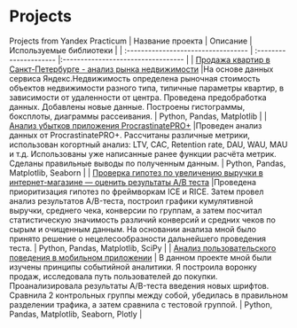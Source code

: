 # Projects
 Projects from Yandex Practicum
| Название проекта                | Описание                | Используемые библиотеки            |
| :---------------------------------- | :---------------------  |:---------------------------------- | 
| [Продажа квартир в Санкт-Петербурге - анализ рынка недвижимости](https://github.com/EvgeniyaRozh/Projects/tree/main/Realty) |На основе данных сервиса Яндекс.Недвижимость определена рыночная стоимость объектов недвижимости разного типа, типичные параметры квартир, в зависимости от удаленности от центра. Проведена предобработка данных. Добавлены новые данные. Построены гистограммы, боксплоты, диаграммы рассеивания. | Python, Pandas, Matplotlib | 
| [Анализ убытков приложения ProcrastinatePRO+](https://github.com/EvgeniyaRozh/Projects/tree/main/Mobile) |Проведен анализ данных от ProcrastinatePRO+. Рассчитаны различные метрики, использован когортный анализ: LTV, CAC, Retention rate, DAU, WAU, MAU и т.д. Использованы уже написанные ранее функции расчёта метрик. Сделаны правильные выводы по полученным данным. | Python, Pandas, Matplotlib, Seaborn | 
| [Проверка гипотез по увеличению выручки в интернет-магазине — оценить результаты A/B теста](https://github.com/EvgeniyaRozh/Projects/tree/main/Online%20store) |Проведена приоритизация гипотез по фреймворкам ICE и RICE. Затем провел анализ результатов A/B-теста, построил графики кумулятивной выручки, среднего чека, конверсии по группам, а затем посчитал статистическую значимость различий конверсий и средних чеков по сырым и очищенным данным. На основании анализа мной было принято решение о нецелесообразности дальнейшего проведения теста. | Python, Pandas, Matplotlib, SciPy | 
| [Анализ пользовательского поведения в мобильном приложении](https://github.com/EvgeniyaRozh/Projects/tree/main/StartUp) | В данном проекте мной были изучены принципы событийной аналитики. Я построила воронку продаж, исследовала путь пользователей до покупки. Проанализировала результаты A/B-теста введения новых шрифтов. Сравнила 2 контрольных группы между собой, убедилась в правильном разделении трафика, а затем сравнила с тестовой группой. | Python, Pandas, Matplotlib, Seaborn, Plotly | 
